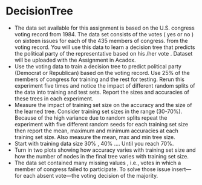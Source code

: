 # DecisionTree
- The data set available for this assignment is based on the U.S. congress voting record
  from 1984. The data set consists of the votes ( yes or no ) on sixteen issues for each of
  the 435 members of congress. from the voting record. You will use this data to learn a
  decision tree that predicts the political party of the representative based on his /her vote .
  Dataset will be uploaded with the Assignment in Acadox.
- Use the voting data to train a decision tree to predict political party (Democrat or
  Republican) based on the voting record. Use 25% of the members of congress for
  training and the rest for testing. Rerun this experiment five times and notice the impact
  of different random splits of the data into training and test sets. Report the sizes and
  accuracies of these trees in each experiment.
- Measure the impact of training set size on the accuracy and the size of the learned
  tree. Consider training set sizes in the range (30-70%). Because of the high variance
  due to random splits repeat the experiment with five different random seeds for each
  training set size then report the mean, maximum and minimum accuracies at each
  training set size. Also measure the mean, max and min tree size.
- Start with training data size 30% , 40% .... Until you reach 70%.
- Turn in two plots showing how accuracy varies with training set size and how the
  number of nodes in the final tree varies with training set size.
- The data set contained many missing values , i.e., votes in which a member of
  congress failed to participate. To solve those issue insert—for each absent
  vote—the voting decision of the majority.
